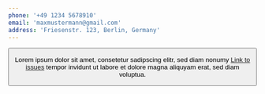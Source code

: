 ```yaml
---
phone: '+49 1234 5678910'
email: 'maxmustermann@gmail.com'
address: 'Friesenstr. 123, Berlin, Germany'
---
```


<script>
  import Button from '$lib/components/Button.svelte';
</script>

<Button text="Button in MDX" />

Lorem ipsum dolor sit amet, consetetur sadipscing elitr, sed diam nonumy [Link to issues](https://github.com/Knochenmark/gatsby-starter-level-2/issues) tempor invidunt ut labore et dolore magna aliquyam erat, sed diam voluptua.
